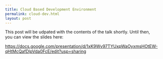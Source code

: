 ```yaml
---
title: Cloud Based Development Environment
permalink: cloud-dev.html
layout: post
---
```


This post will be udpated with the contents of the talk shortly. Until then, you can view the slides here:

https://docs.google.com/presentation/d/1xK9Wv97TYUxpWaOyxmsHOtEW-qHtMcQafDlpVda0FcE/edit?usp=sharing
